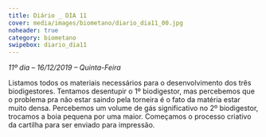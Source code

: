 ```yaml
---
title: Diário _ DIA 11
cover: media/images/biometano/diario_dia11_00.jpg
noheader: true
category: biometano
swipebox: diario_dia11
---
```


*11º dia – 16/12/2019 – Quinta-Feira*
  
Listamos todos os materiais necessários para o desenvolvimento dos três biodigestores.
Tentamos desentupir o 1º biodigestor, mas percebemos que o problema pra não estar saindo pela torneira é o fato da matéria estar muito densa. 
Percebemos um volume de gás significativo no 2º biodigestor, trocamos a boia pequena por uma maior. 
Começamos o processo criativo da cartilha para ser enviado para impressão.

